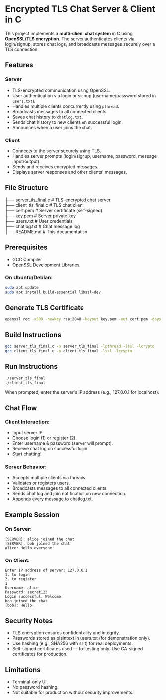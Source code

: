 # Encrypted TLS Chat Server & Client in C

This project implements a **multi-client chat system** in C using **OpenSSL/TLS encryption**. The server authenticates clients via login/signup, stores chat logs, and broadcasts messages securely over a TLS connection.

## Features

### Server
- TLS-encrypted communication using OpenSSL.
- User authentication via login or signup (username/password stored in `users.txt`).
- Handles multiple clients concurrently using `pthread`.
- Broadcasts messages to all connected clients.
- Saves chat history to `chatlog.txt`.
- Sends chat history to new clients on successful login.
- Announces when a user joins the chat.

### Client
- Connects to the server securely using TLS.
- Handles server prompts (login/signup, username, password, message input/output).
- Sends and receives encrypted messages.
- Displays server responses and other clients' messages.

## File Structure
├── server_tls_final.c # TLS-encrypted chat server  
├── client_tls_final.c # TLS chat client  
├── cert.pem # Server certificate (self-signed)  
├── key.pem # Server private key  
├── users.txt # User credentials  
├── chatlog.txt # Chat message log  
├── README.md # This documentation  


## Prerequisites

- GCC Compiler
- OpenSSL Development Libraries

### On Ubuntu/Debian:
```bash
sudo apt update
sudo apt install build-essential libssl-dev
```

## Generate TLS Certificate
```bash
openssl req -x509 -newkey rsa:2048 -keyout key.pem -out cert.pem -days 365 -nodes
```

## Build Instructions
```bash
gcc server_tls_final.c -o server_tls_final -lpthread -lssl -lcrypto
gcc client_tls_final.c -o client_tls_final -lssl -lcrypto
```

## Run Instructions
```bash
./server_tls_final
./client_tls_final
```
When prompted, enter the server's IP address (e.g., 127.0.0.1 for localhost).

## Chat Flow
### Client Interaction:
- Input server IP.
- Choose login (1) or register (2).
- Enter username & password (server will prompt).
- Receive chat log on successful login.
- Start chatting!

### Server Behavior:
- Accepts multiple clients via threads.
- Validates or registers users.
- Broadcasts messages to all connected clients.
- Sends chat log and join notification on new connection.
- Appends every message to chatlog.txt.

## Example Session
### On Server:
```
[SERVER]: alice joined the chat
[SERVER]: bob joined the chat
alice: Hello everyone!
```

### On Client:
```
Enter IP address of server: 127.0.0.1
1. to login
2. to register
1
Username: alice
Password: secret123
Login successful. Welcome
bob joined the chat
[bob]: Hello!
```

## Security Notes
- TLS encryption ensures confidentiality and integrity.
- Passwords stored as plaintext in users.txt (for demonstration only).
- Use hashing (e.g., SHA256 with salt) for real deployments.
- Self-signed certificates used — for testing only. Use CA-signed certificates for production.

## Limitations
- Terminal-only UI.
- No password hashing.
- Not suitable for production without security improvements.

